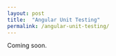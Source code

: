 ```yaml
---
layout: post
title:  "Angular Unit Testing"
permalink: /angular-unit-testing/
---
```


Coming soon.

